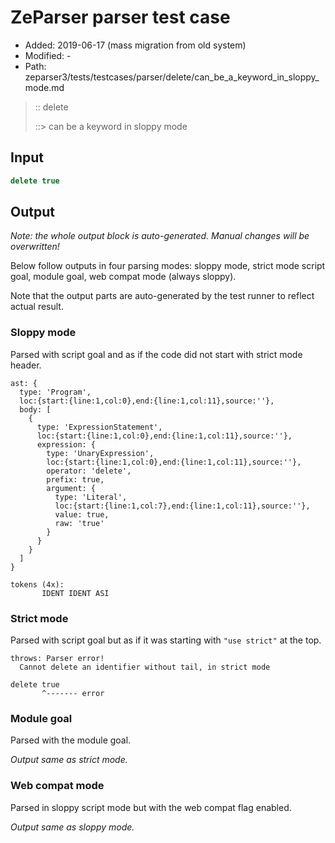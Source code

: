 # ZeParser parser test case

- Added: 2019-06-17 (mass migration from old system)
- Modified: -
- Path: zeparser3/tests/testcases/parser/delete/can_be_a_keyword_in_sloppy_mode.md

> :: delete
>
> ::> can be a keyword in sloppy mode

## Input

`````js
delete true
`````

## Output

_Note: the whole output block is auto-generated. Manual changes will be overwritten!_

Below follow outputs in four parsing modes: sloppy mode, strict mode script goal, module goal, web compat mode (always sloppy).

Note that the output parts are auto-generated by the test runner to reflect actual result.

### Sloppy mode

Parsed with script goal and as if the code did not start with strict mode header.

`````
ast: {
  type: 'Program',
  loc:{start:{line:1,col:0},end:{line:1,col:11},source:''},
  body: [
    {
      type: 'ExpressionStatement',
      loc:{start:{line:1,col:0},end:{line:1,col:11},source:''},
      expression: {
        type: 'UnaryExpression',
        loc:{start:{line:1,col:0},end:{line:1,col:11},source:''},
        operator: 'delete',
        prefix: true,
        argument: {
          type: 'Literal',
          loc:{start:{line:1,col:7},end:{line:1,col:11},source:''},
          value: true,
          raw: 'true'
        }
      }
    }
  ]
}

tokens (4x):
       IDENT IDENT ASI
`````

### Strict mode

Parsed with script goal but as if it was starting with `"use strict"` at the top.

`````
throws: Parser error!
  Cannot delete an identifier without tail, in strict mode

delete true
       ^------- error
`````


### Module goal

Parsed with the module goal.

_Output same as strict mode._

### Web compat mode

Parsed in sloppy script mode but with the web compat flag enabled.

_Output same as sloppy mode._

